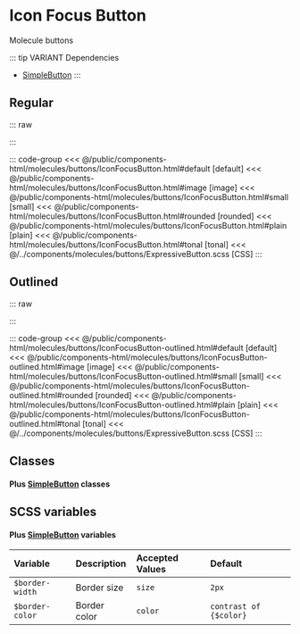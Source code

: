 # Icon Focus Button
<Badge type="tip">Molecule</Badge> <Badge type="info">buttons</Badge>

::: tip VARIANT Dependencies
- [SimpleButton](/atoms/buttons/SimpleButton.md)
:::

## Regular

::: raw
<div class="dev-section">
    <!--@include: ../../public/components-html/molecules/buttons/IconFocusButton.html -->
</div>
:::

::: code-group
<<< @/public/components-html/molecules/buttons/IconFocusButton.html#default [default]
<<< @/public/components-html/molecules/buttons/IconFocusButton.html#image [image]
<<< @/public/components-html/molecules/buttons/IconFocusButton.html#small [small]
<<< @/public/components-html/molecules/buttons/IconFocusButton.html#rounded [rounded]
<<< @/public/components-html/molecules/buttons/IconFocusButton.html#plain [plain]
<<< @/public/components-html/molecules/buttons/IconFocusButton.html#tonal [tonal]
<<< @/../components/molecules/buttons/ExpressiveButton.scss [CSS]
:::


## Outlined

::: raw
<div class="dev-section">
    <!--@include: ../../public/components-html/molecules/buttons/IconFocusButton-outlined.html -->
</div>
:::

::: code-group
<<< @/public/components-html/molecules/buttons/IconFocusButton-outlined.html#default [default]
<<< @/public/components-html/molecules/buttons/IconFocusButton-outlined.html#image [image]
<<< @/public/components-html/molecules/buttons/IconFocusButton-outlined.html#small [small]
<<< @/public/components-html/molecules/buttons/IconFocusButton-outlined.html#rounded [rounded]
<<< @/public/components-html/molecules/buttons/IconFocusButton-outlined.html#plain [plain]
<<< @/public/components-html/molecules/buttons/IconFocusButton-outlined.html#tonal [tonal]
<<< @/../components/molecules/buttons/ExpressiveButton.scss [CSS]
:::

## Classes
#### Plus [SimpleButton](/atoms/buttons/SimpleButton) classes

## SCSS variables
#### Plus [SimpleButton](/atoms/buttons/SimpleButton) variables

| Variable           | Description         | Accepted Values | Default                |
|:-------------------|:--------------------|:----------------|:-----------------------|
| `$border-width`    | Border size         | `size`          | `2px`                  |
| `$border-color`    | Border color        | `color`         | `contrast of {$color}` |

<style lang="scss">
@use "docs/theme.scss" as theme;
@use "components/molecules/buttons/IconFocusButton.scss" as * with (
    $color: theme.$primary-color,
    $active-color: theme.$secondary-color,
);
</style>